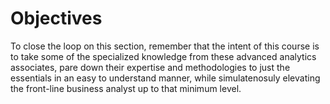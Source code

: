 # Objectives






To close the loop on this section, remember that the intent of this course is to take some of the specialized knowledge from these advanced analytics associates, pare down their expertise and methodologies to just the essentials in an easy to understand manner, while simulatenosuly elevating the front-line business analyst up to that minimum level.